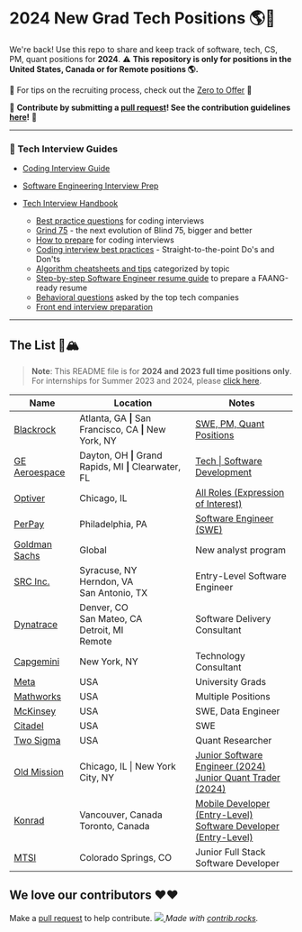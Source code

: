 # 2024 New Grad Tech Positions :earth_americas::rocket:
We're back! Use this repo to share and keep track of software, tech, CS, PM, quant positions for **2024**. 
:warning: **This repository is only for positions in the United States, Canada or for Remote positions :earth_americas:.**

🧠 For tips on the recruiting process, check out the [Zero to Offer](https://www.pittcs.wiki/zero-to-offer) 🧠

🙏 **Contribute by submitting a [pull request](https://github.com/susam/gitpr#create-pull-request)! See the contribution guidelines [here](https://github.com/pittcsc/Summer2023-Internships/blob/dev/CONTRIBUTING.md)!** 🙏

---

### 🧠 Tech Interview Guides</summary>

- [Coding Interview Guide](https://github.com/owini/coding-interview-university)
- [Software Engineering Interview Prep](https://github.com/owini/soft-eng-interview-prep)
- [Tech Interview Handbook](https://www.techinterviewhandbook.org/)

  - [Best practice questions](https://www.techinterviewhandbook.org/coding-interview-study-plan/) for coding interviews
  - [Grind 75](https://www.techinterviewhandbook.org/grind75) - the next evolution of Blind 75, bigger and better
  - [How to prepare](https://www.techinterviewhandbook.org/coding-interview-prep/) for coding interviews
  - [Coding interview best practices](https://www.techinterviewhandbook.org/coding-interview-cheatsheet/) - Straight-to-the-point Do's and Don'ts
  - [Algorithm cheatsheets and tips](https://www.techinterviewhandbook.org/algorithms/study-cheatsheet/) categorized by topic
  - [Step-by-step Software Engineer resume guide](https://www.techinterviewhandbook.org/resume/) to prepare a FAANG-ready resume
  - [Behavioral questions](https://www.techinterviewhandbook.org/behavioral-interview-questions/) asked by the top tech companies
  - [Front end interview preparation](https://www.frontendinterviewhandbook.com)


---
## The List 🚴🏔
> **Note**:
> This README file is for **2024 and 2023 full time positions only**. For internships for Summer 2023 and 2024, please [click here](https://github.com/pittcsc/Summer2023-Internships/blob/dev/README.md).

<!-- Please leave a one line gap between this and the table -->

| Name | Location | Notes |
| ---- | -------- | ----- |
| [Blackrock](https://blackrock.tal.net/vx/lang-en-GB/mobile-0/brand-3/xf-232eb66ac89a/candidate/so/pm/1/pl/1/opp/7893-Analyst-Program-Americas/en-GB)| Atlanta, GA **\|** San Francisco, CA **\|** New York, NY | [SWE, PM, Quant Positions](https://blackrock.tal.net/vx/lang-en-GB/mobile-0/brand-3/xf-232eb66ac89a/candidate/so/pm/1/pl/1/opp/7893-Analyst-Program-Americas/en-GB) |
| [GE Aeroespace](https://jobs.gecareers.com/aviation/global/en) | Dayton, OH **\|** Grand Rapids, MI **\|** Clearwater, FL | [Tech \| Software Development](https://jobs.gecareers.com/aviation/global/en/job/GE11GLOBALR3701186EXTERNALENGLOBAL/GE-Aerospace-US-Edison-Engineering-Development-Program-EEDP-Software-2024-Start) |
| [Optiver](https://optiver.com/working-at-optiver/career-opportunities/6497784002/) | Chicago, IL | [All Roles (Expression of Interest)](https://optiver.com/working-at-optiver/career-opportunities/6497784002/) |
| [PerPay](https://jobs.lever.co/perpay/032c6423-f7b4-4d6a-b369-a415630948e8) | Philadelphia, PA |  [Software Engineer (SWE)](https://jobs.lever.co/perpay/032c6423-f7b4-4d6a-b369-a415630948e8) |
| [Goldman Sachs](https://www.goldmansachs.com/careers/students/programs/americas/new-analyst-program.html)                                            | Global          | New analyst program         |
| [SRC Inc.](https://jobs.jobvite.com/careers/src-inc/job/olAQmfwR?__jvst=Internet%20Job%20Board&__jvsd=Indeed)                                                                   | Syracuse, NY <br> Herndon, VA <br>  San Antonio, TX  | Entry-Level Software Engineer |
| [Dynatrace](https://app.ripplematch.com/v2/public/job/edf0d492/details?utm_source=Github&utm_medium=organic_social&utm_campaign=growth_github&utm_content=dyna&utm_term=null)                                                                   | Denver, CO <br> San Mateo, CA <br> Detroit, MI <br> Remote | Software Delivery Consultant |
| [Capgemini](https://www.capgemini.com/jobs/N92ZBYcBf9EzbUpvy_Nu/071398-technology-consultant---new-york---campus-recruiting-2024/?utm_source=Indeed&utm_medium=organic&utm_campaign=Indeed&idOrigine=1522&jobPipeline=Indeed)                                                                   | New York, NY | Technology Consultant |
| [Meta](https://www.metacareers.com/careerprograms/students/?p[teams][0]=Internship%20-%20Engineering%2C%20Tech%20%26%20Design&p[teams][1]=Internship%20-%20Business&p[teams][2]=Internship%20-%20PhD&p[teams][3]=University%20Grad%20-%20PhD%20%26%20Postdoc&p[teams][4]=University%20Grad%20-%20Engineering%2C%20Tech%20%26%20Design&p[teams][5]=University%20Grad%20-%20Business&teams[0]=University%20Grad%20-%20Business&teams[1]=University%20Grad%20-%20Engineering%2C%20Tech%20%26%20Design#openpositions) | USA | University Grads |
| [Mathworks](https://www.mathworks.com/company/jobs/opportunities/16217?source=19210&s_eid=Rci_19210) | USA | Multiple Positions |
| [McKinsey](https://www.mckinsey.com/careers/search-jobs/jobs/softwareengineer-universitystudents-79400) | USA | SWE, Data Engineer |
| [Citadel](https://www.citadel.com/careers/details/software-engineer-full-time-us/) | USA | SWE |
| [Two Sigma](https://careers.twosigma.com/careers/SearchJobs/campus?listFilterMode=1) | USA | Quant Researcher |
| [Old Mission](https://www.oldmissioncapital.com/careers/) | Chicago, IL \| New York City, NY | [Junior Software Engineer (2024)](https://www.oldmissioncapital.com/careers/?gh_jid=5643831003) <br> [Junior Quant Trader (2024)](https://www.oldmissioncapital.com/careers/?gh_jid=5650790003)
| [Konrad](https://www.konrad.com/careers) | Vancouver, Canada <br> Toronto, Canada | [Mobile Developer (Entry-Level)](https://boards.greenhouse.io/konradgroup/jobs/5599054003?utm_source=Simplify) <br> [Software Developer (Entry-Level)](https://www.konrad.com/careers/job/software-developer-entry-level_5597791003) 
| [MTSI](https://mtsi-careers.employeereferrals.com/jobs/NVAPAC0PnD?locale=en) | Colorado Springs, CO | Junior Full Stack Software Developer |



<!-- Please leave a one line gap between this and the table -->

## We love our contributors ❤️❤️
Make a [pull request](https://github.com/susam/gitpr#create-pull-request) to help contribute.
<a href="https://github.com/owini/New-Grad-Positions-2023/graphs/contributors">
  <img src="https://contrib.rocks/image?repo=owini/New-Grad-Positions-2023&columns=24&max=480" />
</a>
*Made with [contrib.rocks](https://contrib.rocks).*
